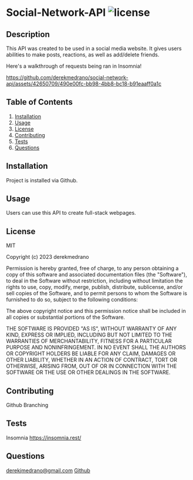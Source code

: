 # Social-Network-API ![license](https://img.shields.io/badge/license-MIT-blue)

## Description
This API was created to be used in a social media website. It gives users abilities to make posts, reactions, as well as add/delete friends.

Here's a walkthrough of requests being ran in Insomnia!

https://github.com/derekmedrano/social-network-api/assets/42650709/490e00fc-bb98-4bb8-bc18-b91eaaff0a1c

## Table of Contents
1. [Installation](#installation)
2. [Usage](#usage)
3. [License](#license)
4. [Contributing](#contributing)
5. [Tests](#tests)
6. [Questions](#questions)

## Installation
Project is installed via Github.

## Usage
Users can use this API to create full-stack webpages.

## License
MIT

Copyright (c) 2023 derekmedrano

Permission is hereby granted, free of charge, to any person obtaining a copy of this software and associated documentation files (the "Software"), to deal in the Software without restriction, including without limitation the rights to use, copy, modify, merge, publish, distribute, sublicense, and/or sell copies of the Software, and to permit persons to whom the Software is furnished to do so, subject to the following conditions:

The above copyright notice and this permission notice shall be included in all copies or substantial portions of the Software.

THE SOFTWARE IS PROVIDED "AS IS", WITHOUT WARRANTY OF ANY KIND, EXPRESS OR IMPLIED, INCLUDING BUT NOT LIMITED TO THE WARRANTIES OF MERCHANTABILITY, FITNESS FOR A PARTICULAR PURPOSE AND NONINFRINGEMENT. IN NO EVENT SHALL THE AUTHORS OR COPYRIGHT HOLDERS BE LIABLE FOR ANY CLAIM, DAMAGES OR OTHER LIABILITY, WHETHER IN AN ACTION OF CONTRACT, TORT OR OTHERWISE, ARISING FROM, OUT OF OR IN CONNECTION WITH THE SOFTWARE OR THE USE OR OTHER DEALINGS IN THE SOFTWARE.


## Contributing
Github Branching

## Tests
Insomnia
https://insomnia.rest/

## Questions
derekjmedrano@gmail.com
[Github](www.github.com/derekmedrano)

